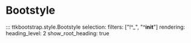 # Bootstyle

::: ttkbootstrap.style.Bootstyle selection: filters: ["!^_", "^__init__"] rendering: heading_level: 2 show_root_heading: true
